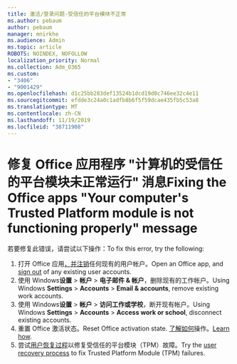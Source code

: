 ```yaml
---
title: 激活/登录问题-受信任的平台模块不正常
ms.author: pebaum
author: pebaum
manager: mnirkhe
ms.audience: Admin
ms.topic: article
ROBOTS: NOINDEX, NOFOLLOW
localization_priority: Normal
ms.collection: Adm_O365
ms.custom:
- "3406"
- "9001429"
ms.openlocfilehash: d1c25bb283def13524b1dcd19d0c746ee32c4e11
ms.sourcegitcommit: efdde3c24a0c1adfb8b6f5f59dcae435fb5c53a8
ms.translationtype: MT
ms.contentlocale: zh-CN
ms.lasthandoff: 11/19/2019
ms.locfileid: "38711908"
---
```

# <a name="fixing-the-office-apps-your-computers-trusted-platform-module-is-not-functioning-properly-message"></a><span data-ttu-id="6433f-102">修复 Office 应用程序 "计算机的受信任的平台模块未正常运行" 消息</span><span class="sxs-lookup"><span data-stu-id="6433f-102">Fixing the Office apps "Your computer's Trusted Platform module is not functioning properly" message</span></span>

<span data-ttu-id="6433f-103">若要修复此错误，请尝试以下操作：</span><span class="sxs-lookup"><span data-stu-id="6433f-103">To fix this error, try the following:</span></span>

1. <span data-ttu-id="6433f-104">打开 Office 应用[，并注销](https://support.office.com/article/5a20dc11-47e9-4b6f-945d-478cb6d92071)任何现有的用户帐户。</span><span class="sxs-lookup"><span data-stu-id="6433f-104">Open an Office app, and [sign out](https://support.office.com/article/5a20dc11-47e9-4b6f-945d-478cb6d92071) of any existing user accounts.</span></span>   
2. <span data-ttu-id="6433f-105">使用 Windows**设置** > **帐户** > **电子邮件 & 帐户**，删除现有的工作帐户。</span><span class="sxs-lookup"><span data-stu-id="6433f-105">Using Windows **Settings** > **Accounts** > **Email & accounts**, remove existing work accounts.</span></span> 
3. <span data-ttu-id="6433f-106">使用 Windows**设置** > **帐户** > **访问工作或学校**，断开现有帐户。</span><span class="sxs-lookup"><span data-stu-id="6433f-106">Using Windows **Settings** > **Accounts** > **Access work or school**, disconnect existing accounts.</span></span> 
4. <span data-ttu-id="6433f-107">重置 Office 激活状态。</span><span class="sxs-lookup"><span data-stu-id="6433f-107">Reset Office activation state.</span></span> <span data-ttu-id="6433f-108">[了解如何](https://docs.microsoft.com/office365/troubleshoot/activation/reset-office-365-proplus-activation-state
)操作。</span><span class="sxs-lookup"><span data-stu-id="6433f-108">[Learn how](https://docs.microsoft.com/office365/troubleshoot/activation/reset-office-365-proplus-activation-state
).</span></span>
5. <span data-ttu-id="6433f-109">尝试[用户恢复过程](https://docs.microsoft.com/office365/troubleshoot/administration/connection-issue-when-sign-in-office-2016#symptom-2)以修复受信任的平台模块（TPM）故障。</span><span class="sxs-lookup"><span data-stu-id="6433f-109">Try the [user recovery process](https://docs.microsoft.com/office365/troubleshoot/administration/connection-issue-when-sign-in-office-2016#symptom-2) to fix Trusted Platform Module (TPM) failures.</span></span>